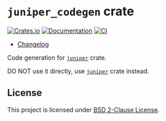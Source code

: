 `juniper_codegen` crate
=======================

[![Crates.io](https://img.shields.io/crates/v/juniper_codegen.svg?maxAge=2592000)](https://crates.io/crates/juniper_codegen)
[![Documentation](https://docs.rs/juniper_codegen/badge.svg)](https://docs.rs/juniper_codegen)
[![CI](https://github.com/graphql-rust/juniper/workflows/CI/badge.svg?branch=master "CI")](https://github.com/graphql-rust/juniper/actions?query=workflow%3ACI+branch%3Amaster)

- [Changelog](https://github.com/graphql-rust/juniper/blob/master/juniper_codegen/CHANGELOG.md)

Code generation for [`juniper`] crate.

DO NOT use it directly, use [`juniper`] crate instead.




## License

This project is licensed under [BSD 2-Clause License](https://github.com/graphql-rust/juniper/blob/master/juniper_codegen/LICENSE).




[`juniper`]: https://docs.rs/juniper
